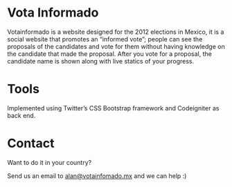 Vota Informado
=============

Votainformado is a website designed for the 2012 elections in Mexico, it is a social website that promotes an “informed vote”; people can see the proposals of the candidates and vote for them without having knowledge on the candidate that made the proposal. After you vote for a proposal, the candidate name is shown along with live statics of your progress. 

Tools
=============

Implemented using Twitter’s CSS Bootstrap framework and Codeigniter as back end.


Contact
=============

Want to do it in your country?

Send us an email to alan@votainfomado.mx and we can help :)